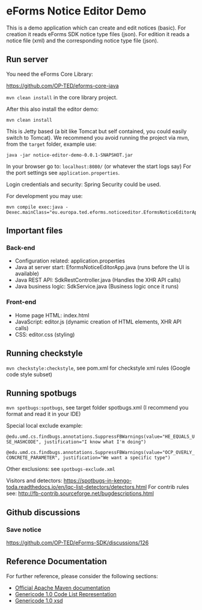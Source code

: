 # eForms Notice Editor Demo

This is a demo application which can create and edit notices (basic).
For creation it reads eForms SDK notice type files (json).
For edition it reads a notice file (xml) and the corresponding notice type file (json).

## Run server

You need the eForms Core Library: 

https://github.com/OP-TED/eforms-core-java

`mvn clean install` in the core library project.

After this also install the editor demo:

`mvn clean install`

This is Jetty based (a bit like Tomcat but self contained, you could easily switch to Tomcat).
We recommend you avoid running the project via mvn, from the `target` folder, example use:

```
java -jar notice-editor-demo-0.0.1-SNAPSHOT.jar
```

In your browser go to: `localhost:8080/` (or whatever the start logs say)
For the port settings see `application.properties`.

Login credentials and security: Spring Security could be used.

For development you may use:

```
mvn compile exec:java -Dexec.mainClass="eu.europa.ted.eforms.noticeeditor.EformsNoticeEditorApp"
```

## Important files

### Back-end

* Configuration related: application.properties
* Java at server start: EformsNoticeEditorApp.java (runs before the UI is available)
* Java REST API: SdkRestController.java (Handles the XHR API calls)
* Java business logic: SdkService.java (Business logic once it runs)

### Front-end

* Home page HTML: index.html
* JavaScript: editor.js (dynamic creation of HTML elements, XHR API calls)
* CSS: editor.css (styling)

## Running checkstyle

`mvn checkstyle:checkstyle`, see pom.xml for checkstyle xml rules (Google code style subset)

## Running spotbugs

`mvn spotbugs:spotbugs`, see target folder spotbugs.xml (I recommend you format and read it in your IDE)

Special local exclude example:

`@edu.umd.cs.findbugs.annotations.SuppressFBWarnings(value="HE_EQUALS_USE_HASHCODE", justification="I know what I'm doing")`

`@edu.umd.cs.findbugs.annotations.SuppressFBWarnings(value="OCP_OVERLY_CONCRETE_PARAMETER", justification="We want a specific type")`

Other exclusions: see `spotbugs-exclude.xml`

Visitors and detectors:
https://spotbugs-in-kengo-toda.readthedocs.io/en/lqc-list-detectors/detectors.html
For contrib rules see: http://fb-contrib.sourceforge.net/bugdescriptions.html

## Github discussions

### Save notice

https://github.com/OP-TED/eForms-SDK/discussions/126


## Reference Documentation

For further reference, please consider the following sections:

* [Official Apache Maven documentation](https://maven.apache.org/guides/index.html)
* [Genericode 1.0 Code List Representation](http://docs.oasis-open.org/codelist/ns/genericode/1.0/)
* [Genericode 1.0 xsd](http://docs.oasis-open.org/codelist/genericode/xsd/genericode.xsd)
